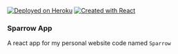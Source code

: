 [![Deployed on Heroku](https://img.shields.io/badge/Deployed%20on-Heroku-purple)](https://danielchima.herokuapp.com)
[![Created with React](https://img.shields.io/badge/created%20with-REACT-brightgreen)](https://github.com/facebook/create-react-app)

### Sparrow App
A react app for my personal website code named `Sparrow`

